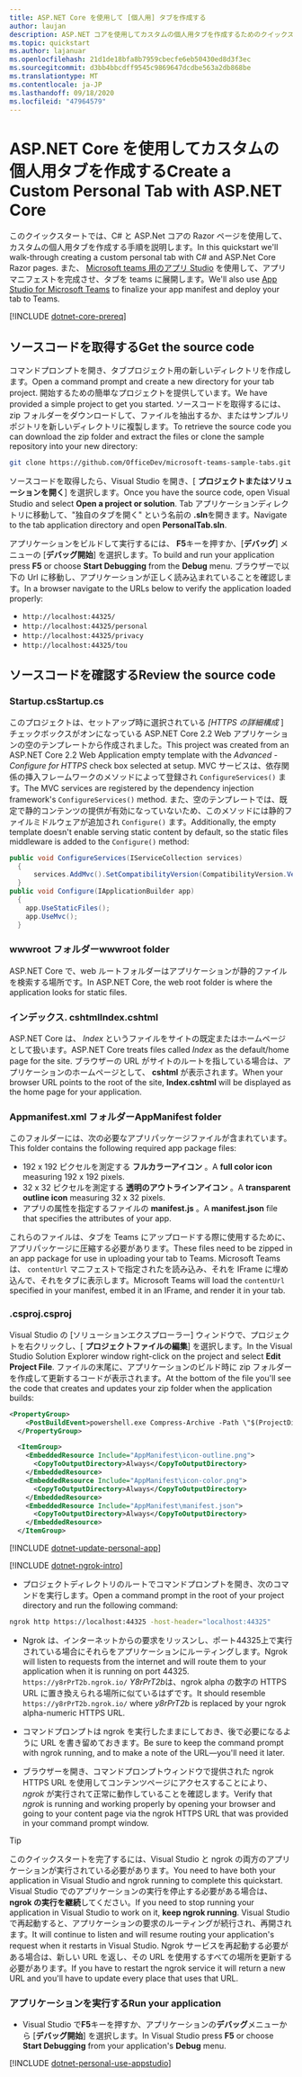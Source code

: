 ```yaml
---
title: ASP.NET Core を使用して [個人用] タブを作成する
author: laujan
description: ASP.NET コアを使用してカスタムの個人用タブを作成するためのクイックスタートガイド。
ms.topic: quickstart
ms.author: lajanuar
ms.openlocfilehash: 21d1de18bfa8b7959cbecfe6eb50430ed8d3f3ec
ms.sourcegitcommit: d3bb4bbcdff9545c9869647dcdbe563a2db868be
ms.translationtype: MT
ms.contentlocale: ja-JP
ms.lasthandoff: 09/18/2020
ms.locfileid: "47964579"
---
```

# <a name="create-a-custom-personal-tab-with-aspnet-core"></a><span data-ttu-id="60011-103">ASP.NET Core を使用してカスタムの個人用タブを作成する</span><span class="sxs-lookup"><span data-stu-id="60011-103">Create a Custom Personal Tab with ASP.NET Core</span></span>

<span data-ttu-id="60011-104">このクイックスタートでは、C# と ASP.Net コアの Razor ページを使用して、カスタムの個人用タブを作成する手順を説明します。</span><span class="sxs-lookup"><span data-stu-id="60011-104">In this quickstart we'll walk-through creating a custom personal tab with C# and ASP.Net Core Razor pages.</span></span> <span data-ttu-id="60011-105">また、 [Microsoft teams 用のアプリ Studio](~/concepts/build-and-test/app-studio-overview.md) を使用して、アプリマニフェストを完成させ、タブを teams に展開します。</span><span class="sxs-lookup"><span data-stu-id="60011-105">We'll also use [App Studio for Microsoft Teams](~/concepts/build-and-test/app-studio-overview.md) to finalize your app manifest and deploy your tab to Teams.</span></span>

[!INCLUDE [dotnet-core-prereq](~/includes/tabs/dotnet-core-prereq.md)]

## <a name="get-the-source-code"></a><span data-ttu-id="60011-106">ソースコードを取得する</span><span class="sxs-lookup"><span data-stu-id="60011-106">Get the source code</span></span>

<span data-ttu-id="60011-107">コマンドプロンプトを開き、タブプロジェクト用の新しいディレクトリを作成します。</span><span class="sxs-lookup"><span data-stu-id="60011-107">Open a command prompt and create a new directory for your tab project.</span></span> <span data-ttu-id="60011-108">開始するための簡単なプロジェクトを提供しています。</span><span class="sxs-lookup"><span data-stu-id="60011-108">We have provided a simple project to get you started.</span></span> <span data-ttu-id="60011-109">ソースコードを取得するには、zip フォルダーをダウンロードして、ファイルを抽出するか、またはサンプルリポジトリを新しいディレクトリに複製します。</span><span class="sxs-lookup"><span data-stu-id="60011-109">To retrieve the source code you can download the zip folder and extract the files or clone the sample repository into your new directory:</span></span>

```bash
git clone https://github.com/OfficeDev/microsoft-teams-sample-tabs.git
```

<span data-ttu-id="60011-110">ソースコードを取得したら、Visual Studio を開き、[ **プロジェクトまたはソリューションを開く**] を選択します。</span><span class="sxs-lookup"><span data-stu-id="60011-110">Once you have the source code, open Visual Studio and select **Open a project or solution**.</span></span> <span data-ttu-id="60011-111">Tab アプリケーションディレクトリに移動して、"独自のタブを開く" という名前の **.sln**を開きます。</span><span class="sxs-lookup"><span data-stu-id="60011-111">Navigate to the tab application directory and open **PersonalTab.sln**.</span></span>

<span data-ttu-id="60011-112">アプリケーションをビルドして実行するには、 **F5**キーを押すか、[**デバッグ**] メニューの [**デバッグ開始**] を選択します。</span><span class="sxs-lookup"><span data-stu-id="60011-112">To build and run your application press **F5** or choose **Start Debugging** from the **Debug** menu.</span></span> <span data-ttu-id="60011-113">ブラウザーで以下の Url に移動し、アプリケーションが正しく読み込まれていることを確認します。</span><span class="sxs-lookup"><span data-stu-id="60011-113">In a browser navigate to the URLs below to verify the application loaded properly:</span></span>

- `http://localhost:44325/`
- `http://localhost:44325/personal`
- `http://localhost:44325/privacy`
- `http://localhost:44325/tou`

## <a name="review-the-source-code"></a><span data-ttu-id="60011-114">ソースコードを確認する</span><span class="sxs-lookup"><span data-stu-id="60011-114">Review the source code</span></span>

### <a name="startupcs"></a><span data-ttu-id="60011-115">Startup.cs</span><span class="sxs-lookup"><span data-stu-id="60011-115">Startup.cs</span></span>

<span data-ttu-id="60011-116">このプロジェクトは、セットアップ時に選択されている *[HTTPS の詳細構成* ] チェックボックスがオンになっている ASP.NET Core 2.2 Web アプリケーションの空のテンプレートから作成されました。</span><span class="sxs-lookup"><span data-stu-id="60011-116">This project was created from an ASP.NET Core 2.2 Web Application empty template with the *Advanced - Configure for HTTPS* check box selected at setup.</span></span> <span data-ttu-id="60011-117">MVC サービスは、依存関係の挿入フレームワークのメソッドによって登録され `ConfigureServices()` ます。</span><span class="sxs-lookup"><span data-stu-id="60011-117">The MVC services are registered by the dependency injection framework's `ConfigureServices()` method.</span></span> <span data-ttu-id="60011-118">また、空のテンプレートでは、既定で静的コンテンツの提供が有効になっていないため、このメソッドには静的ファイルミドルウェアが追加され `Configure()` ます。</span><span class="sxs-lookup"><span data-stu-id="60011-118">Additionally, the empty template doesn't enable serving static content by default, so the static files middleware is added to the `Configure()` method:</span></span>

```csharp
public void ConfigureServices(IServiceCollection services)
  {
      services.AddMvc().SetCompatibilityVersion(CompatibilityVersion.Version_2_2);
  }
public void Configure(IApplicationBuilder app)
  {
    app.UseStaticFiles();
    app.UseMvc();
  }
```

### <a name="wwwroot-folder"></a><span data-ttu-id="60011-119">wwwroot フォルダー</span><span class="sxs-lookup"><span data-stu-id="60011-119">wwwroot folder</span></span>

<span data-ttu-id="60011-120">ASP.NET Core で、web ルートフォルダーはアプリケーションが静的ファイルを検索する場所です。</span><span class="sxs-lookup"><span data-stu-id="60011-120">In ASP.NET Core, the web root folder is where the application looks for static files.</span></span>

### <a name="indexcshtml"></a><span data-ttu-id="60011-121">インデックス. cshtml</span><span class="sxs-lookup"><span data-stu-id="60011-121">Index.cshtml</span></span>

<span data-ttu-id="60011-122">ASP.NET Core は、 *Index* というファイルをサイトの既定またはホームページとして扱います。</span><span class="sxs-lookup"><span data-stu-id="60011-122">ASP.NET Core treats files called *Index* as the default/home page for the site.</span></span> <span data-ttu-id="60011-123">ブラウザーの URL がサイトのルートを指している場合は、アプリケーションのホームページとして、 **cshtml** が表示されます。</span><span class="sxs-lookup"><span data-stu-id="60011-123">When your browser URL points to the root of the site, **Index.cshtml** will be displayed as the home page for your application.</span></span>

### <a name="appmanifest-folder"></a><span data-ttu-id="60011-124">Appmanifest.xml フォルダー</span><span class="sxs-lookup"><span data-stu-id="60011-124">AppManifest folder</span></span>

<span data-ttu-id="60011-125">このフォルダーには、次の必要なアプリパッケージファイルが含まれています。</span><span class="sxs-lookup"><span data-stu-id="60011-125">This folder contains the following required app package files:</span></span>

- <span data-ttu-id="60011-126">192 x 192 ピクセルを測定する **フルカラーアイコン** 。</span><span class="sxs-lookup"><span data-stu-id="60011-126">A **full color icon** measuring 192 x 192 pixels.</span></span>
- <span data-ttu-id="60011-127">32 x 32 ピクセルを測定する **透明のアウトラインアイコン** 。</span><span class="sxs-lookup"><span data-stu-id="60011-127">A **transparent outline icon** measuring 32 x 32 pixels.</span></span>
- <span data-ttu-id="60011-128">アプリの属性を指定するファイルの **manifest.js** 。</span><span class="sxs-lookup"><span data-stu-id="60011-128">A **manifest.json** file that specifies the attributes of your app.</span></span>

<span data-ttu-id="60011-129">これらのファイルは、タブを Teams にアップロードする際に使用するために、アプリパッケージに圧縮する必要があります。</span><span class="sxs-lookup"><span data-stu-id="60011-129">These files need to be zipped in an app package for use in uploading your tab to Teams.</span></span> <span data-ttu-id="60011-130">Microsoft Teams は、 `contentUrl` マニフェストで指定されたを読み込み、それを IFrame に埋め込んで、それをタブに表示します。</span><span class="sxs-lookup"><span data-stu-id="60011-130">Microsoft Teams will load the `contentUrl` specified in your manifest, embed it in an IFrame, and render it in your tab.</span></span>

### <a name="csproj"></a><span data-ttu-id="60011-131">.csproj</span><span class="sxs-lookup"><span data-stu-id="60011-131">.csproj</span></span>

<span data-ttu-id="60011-132">Visual Studio の [ソリューションエクスプローラー] ウィンドウで、プロジェクトを右クリックし、[ **プロジェクトファイルの編集**] を選択します。</span><span class="sxs-lookup"><span data-stu-id="60011-132">In the Visual Studio Solution Explorer window right-click on the project and select **Edit Project File**.</span></span> <span data-ttu-id="60011-133">ファイルの末尾に、アプリケーションのビルド時に zip フォルダーを作成して更新するコードが表示されます。</span><span class="sxs-lookup"><span data-stu-id="60011-133">At the bottom of the file you'll see the code that creates and updates your zip folder when the application builds:</span></span>

```xml
<PropertyGroup>
    <PostBuildEvent>powershell.exe Compress-Archive -Path \"$(ProjectDir)AppManifest\*\" -DestinationPath \"$(TargetDir)tab.zip\" -Force</PostBuildEvent>
  </PropertyGroup>

  <ItemGroup>
    <EmbeddedResource Include="AppManifest\icon-outline.png">
      <CopyToOutputDirectory>Always</CopyToOutputDirectory>
    </EmbeddedResource>
    <EmbeddedResource Include="AppManifest\icon-color.png">
      <CopyToOutputDirectory>Always</CopyToOutputDirectory>
    </EmbeddedResource>
    <EmbeddedResource Include="AppManifest\manifest.json">
      <CopyToOutputDirectory>Always</CopyToOutputDirectory>
    </EmbeddedResource>
  </ItemGroup>
```

[!INCLUDE  [dotnet-update-personal-app](~/includes/tabs/dotnet-update-personal-app.md)]

[!INCLUDE [dotnet-ngrok-intro](~/includes/tabs/dotnet-ngrok-intro.md)]

- <span data-ttu-id="60011-134">プロジェクトディレクトリのルートでコマンドプロンプトを開き、次のコマンドを実行します。</span><span class="sxs-lookup"><span data-stu-id="60011-134">Open a command prompt in the root of your project directory and run the following command:</span></span>

```bash
ngrok http https://localhost:44325 -host-header="localhost:44325"
```

- <span data-ttu-id="60011-135">Ngrok は、インターネットからの要求をリッスンし、ポート44325上で実行されている場合にそれらをアプリケーションにルーティングします。</span><span class="sxs-lookup"><span data-stu-id="60011-135">Ngrok will listen to requests from the internet and will route them to your application when it is running on port 44325.</span></span>  <span data-ttu-id="60011-136">`https://y8rPrT2b.ngrok.io/` *Y8rPrT2b*は、ngrok alpha の数字の HTTPS URL に置き換えられる場所に似ているはずです。</span><span class="sxs-lookup"><span data-stu-id="60011-136">It should resemble `https://y8rPrT2b.ngrok.io/` where *y8rPrT2b* is replaced by your ngrok alpha-numeric HTTPS URL.</span></span>

- <span data-ttu-id="60011-137">コマンドプロンプトは ngrok を実行したままにしておき、後で必要になるように URL を書き留めておきます。</span><span class="sxs-lookup"><span data-stu-id="60011-137">Be sure to keep the command prompt with ngrok running, and to make a note of the URL—you'll need it later.</span></span>

- <span data-ttu-id="60011-138">ブラウザーを開き、コマンドプロンプトウィンドウで提供された ngrok HTTPS URL を使用してコンテンツページにアクセスすることにより、 *ngrok* が実行されて正常に動作していることを確認します。</span><span class="sxs-lookup"><span data-stu-id="60011-138">Verify that *ngrok* is running and working properly by opening your browser and going to your content page via the ngrok HTTPS URL that was provided in your command prompt window.</span></span>

>[!TIP]
><span data-ttu-id="60011-139">このクイックスタートを完了するには、Visual Studio と ngrok の両方のアプリケーションが実行されている必要があります。</span><span class="sxs-lookup"><span data-stu-id="60011-139">You need to have both your application in Visual Studio and ngrok running to complete this quickstart.</span></span> <span data-ttu-id="60011-140">Visual Studio でのアプリケーションの実行を停止する必要がある場合は、 **ngrok の実行を継続**してください。</span><span class="sxs-lookup"><span data-stu-id="60011-140">If you need to stop running your application in Visual Studio to work on it, **keep ngrok running**.</span></span> <span data-ttu-id="60011-141">Visual Studio で再起動すると、アプリケーションの要求のルーティングが続行され、再開されます。</span><span class="sxs-lookup"><span data-stu-id="60011-141">It will continue to listen and will resume routing your application's request when it restarts in Visual Studio.</span></span> <span data-ttu-id="60011-142">Ngrok サービスを再起動する必要がある場合は、新しい URL を返し、その URL を使用するすべての場所を更新する必要があります。</span><span class="sxs-lookup"><span data-stu-id="60011-142">If you have to restart the ngrok service it will return a new URL and you'll have to update every place that uses that URL.</span></span>

### <a name="run-your-application"></a><span data-ttu-id="60011-143">アプリケーションを実行する</span><span class="sxs-lookup"><span data-stu-id="60011-143">Run your application</span></span>

- <span data-ttu-id="60011-144">Visual Studio で**F5**キーを押すか、アプリケーションの**デバッグ**メニューから [**デバッグ開始**] を選択します。</span><span class="sxs-lookup"><span data-stu-id="60011-144">In Visual Studio press **F5** or choose **Start Debugging** from your application's **Debug** menu.</span></span>

[!INCLUDE [dotnet-personal-use-appstudio](~/includes/tabs/dotnet-personal-use-appstudio.md)]
